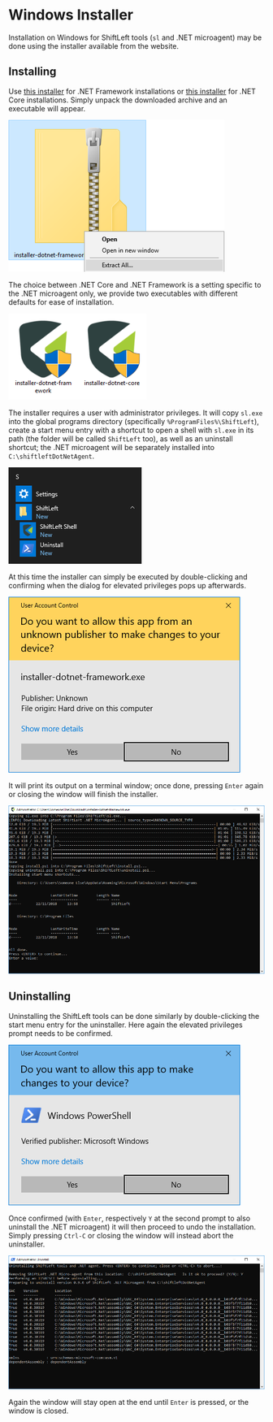 # Windows Installer

Installation on Windows for ShiftLeft tools (`sl` and .NET microagent) may be done using the installer available from the website.

## Installing

Use [this installer](https://cdn.shiftleft.io/download/installer-dotnet-framework-latest-windows-x64.zip) for .NET Framework installations or [this installer](https://cdn.shiftleft.io/download/installer-dotnet-core-latest-windows-x64.zip) for .NET Core installations. Simply unpack the downloaded archive and an executable will appear.

![Extract Zip](unzip-windows.png)

The choice between .NET Core and .NET Framework is a setting specific to the .NET microagent only, we provide two executables with different defaults for ease of installation.

![Installer Variants](windows-installer-variants.png)

The installer requires a user with administrator privileges. It will copy `sl.exe` into the global programs directory (specifically `%ProgramFiles%\ShiftLeft`), create a start menu entry with a shortcut to open a shell with `sl.exe` in its path (the folder will be called `ShiftLeft` too), as well as an uninstall shortcut; the .NET microagent will be separately installed into `C:\shiftleftDotNetAgent`.

![Start Menu Folder](windows-start-menu.png)

At this time the installer can simply be executed by double-clicking and confirming when the dialog for elevated privileges pops up afterwards.

![User Account Control](windows-user-account-control.png)

It will print its output on a terminal window; once done, pressing `Enter` again or closing the window will finish the installer.

![Installing](windows-installing.png)

## Uninstalling

Uninstalling the ShiftLeft tools can be done similarly by double-clicking the start menu entry for the uninstaller. Here again the elevated privileges prompt needs to be confirmed.

![User Account Control](windows-user-account-control-uninstall.png)

Once confirmed (with `Enter`, respectively `Y` at the second prompt to also uninstall the .NET microagent) it will then proceed to undo the installation. Simply pressing `Ctrl-C` or closing the window will instead abort the uninstaller.

![Uninstalling](windows-uninstalling.png)

Again the window will stay open at the end until `Enter` is pressed, or the window is closed.
